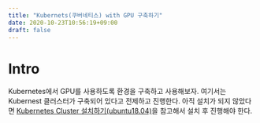 ```yaml
---
title: "Kubernets(쿠버네티스) with GPU 구축하기"
date: 2020-10-23T10:56:19+09:00
draft: false
---
```


# Intro
Kubernetes에서 GPU를 사용하도록 환경을 구축하고 사용해보자.
여기서는 Kubernest 클러스터가 구축되어 있다고 전제하고 진행한다. 아직 설치가 되지 않았다면 [Kubernetes Cluster 설치하기(ubuntu18.04)](https://healinyoon.github.io/2020/09/20200828_install_kubernetes_cluster_ubuntu/)을 참고해서 설치 후 진행해야 한다.

# 